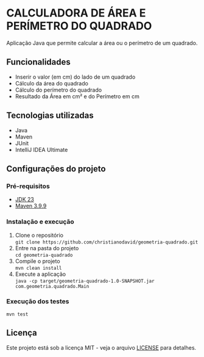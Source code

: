 # CALCULADORA DE ÁREA E PERÍMETRO DO QUADRADO

Aplicação Java que permite calcular a área ou o perímetro de um quadrado.

## Funcionalidades
- Inserir o valor (em cm) do lado de um quadrado
- Cálculo da área do quadrado
- Cálculo do perímetro do quadrado
- Resultado da Área em cm² e do Perímetro em cm 

## Tecnologias utilizadas
- Java
- Maven
- JUnit 
- IntelliJ IDEA Ultimate

## Configurações do projeto
### Pré-requisitos
- [JDK 23](https://www.oracle.com/br/java/technologies/downloads/)
- [Maven 3.9.9](https://maven.apache.org/download.cgi)

### Instalação e execução
1. Clone o repositório <br>
`git clone https://github.com/christianodavid/geometria-quadrado.git` <br>
2. Entre na pasta do projeto <br>
`cd geometria-quadrado` <br>
3. Compile o projeto <br>
`mvn clean install` <br>
4. Execute a aplicação <br>
`java -cp target/geometria-quadrado-1.0-SNAPSHOT.jar com.geometria.quadrado.Main` <br>

### Execução dos testes
`mvn test` <br>

## Licença
Este projeto está sob a licença MIT - veja o arquivo [LICENSE]() para detalhes.